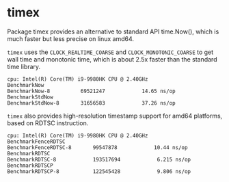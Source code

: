 # timex

Package timex provides an alternative to standard API time.Now(), which is much faster but less precise on linux amd64.

`timex` uses the `CLOCK_REALTIME_COARSE` and `CLOCK_MONOTONIC_COARSE` to get wall time and monotonic time, which is about 2.5x faster than the standard time library.
```
cpu: Intel(R) Core(TM) i9-9980HK CPU @ 2.40GHz
BenchmarkNow
BenchmarkNow-8      	69521247	        14.65 ns/op
BenchmarkStdNow
BenchmarkStdNow-8   	31656583	        37.26 ns/op
```

`timex` also provides high-resolution timestamp support for amd64 platforms, based on RDTSC instruction.
```
cpu: Intel(R) Core(TM) i9-9980HK CPU @ 2.40GHz
BenchmarkFenceRDTSC
BenchmarkFenceRDTSC-8   	99547878	        10.44 ns/op
BenchmarkRDTSC
BenchmarkRDTSC-8        	193517694	         6.215 ns/op
BenchmarkRDTSCP
BenchmarkRDTSCP-8       	122545428	         9.806 ns/op
```

